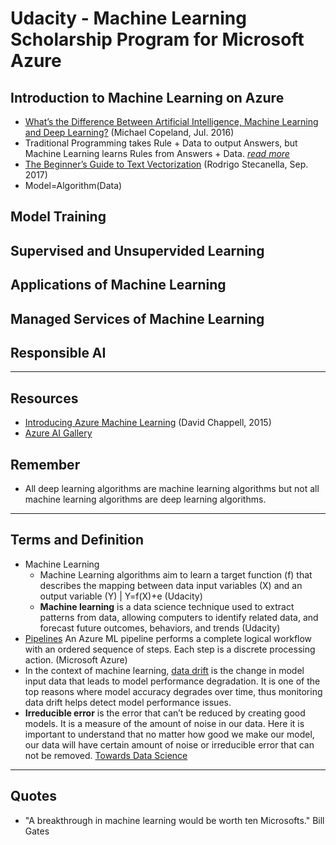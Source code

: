 # Udacity - Machine Learning Scholarship Program for Microsoft Azure

## Introduction to Machine Learning on Azure
* [What’s the Difference Between Artificial Intelligence, Machine Learning and Deep Learning?](https://blogs.nvidia.com/blog/2016/07/29/whats-difference-artificial-intelligence-machine-learning-deep-learning-ai/) (Michael Copeland, Jul. 2016)
* Traditional Programming takes Rule + Data to output Answers, but Machine Learning learns Rules from Answers + Data. _[read more](https://www.logianalytics.com/predictive-analytics/machine-learning-vs-traditional-programming)_
* [The Beginner’s Guide to Text Vectorization](https://monkeylearn.com/blog/beginners-guide-text-vectorization/) (Rodrigo Stecanella, Sep. 2017)
* Model=Algorithm(Data)



## Model Training
## Supervised and Unsupervided Learning
## Applications of Machine Learning
## Managed Services of Machine Learning
## Responsible AI

-----

## Resources
* [Introducing Azure Machine Learning](https://github.com/NajiElKotob/ML-Scholarship-Program-for-Microsoft-Azure/blob/master/Resources/introducing_azure_machine_learning.pdf) (David Chappell, 2015)
* [Azure AI Gallery](https://gallery.azure.ai/browse)

## Remember
* All deep learning algorithms are machine learning algorithms but not all machine learning algorithms are deep learning algorithms.

-----

## Terms and Definition
* Machine Learning
  * Machine Learning algorithms aim to learn a target function (f) that describes the mapping between data input variables (X) and an output variable (Y) | Y=f(X)+e (Udacity)
  * **Machine learning** is a data science technique used to extract patterns from data, allowing computers to identify related data, and forecast future outcomes, behaviors, and trends (Udacity)
* [Pipelines](https://docs.microsoft.com/azure/machine-learning/concept-ml-pipelines#what-are-azure-ml-pipelines) An Azure ML pipeline performs a complete logical workflow with an ordered sequence of steps. Each step is a discrete processing action. (Microsoft Azure)
* In the context of machine learning, [data drift](https://docs.microsoft.com/en-us/azure/machine-learning/how-to-monitor-data-drift#what-is-data-drift)  is the change in model input data that leads to model performance degradation. It is one of the top reasons where model accuracy degrades over time, thus monitoring data drift helps detect model performance issues.
* **Irreducible error** is the error that can’t be reduced by creating good models. It is a measure of the amount of noise in our data. Here it is important to understand that no matter how good we make our model, our data will have certain amount of noise or irreducible error that can not be removed. [Towards Data Science](https://towardsdatascience.com/understanding-the-bias-variance-tradeoff-165e6942b229)

-----
## Quotes
* "A breakthrough in machine learning would be worth ten Microsofts." Bill Gates

